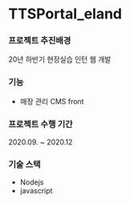 # TTSPortal_eland


### 프로젝트 추진배경
20년 하반기 현장실습 인턴 웹 개발

### 기능
- 매장 관리 CMS front

### 프로젝트 수행 기간
 2020.09. ~ 2020.12

### 기술 스택
- Nodejs
- javascript
